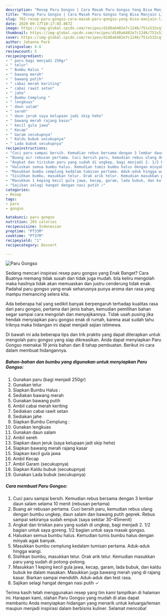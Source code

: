 ```yaml
---
description: "Resep Paru Gongso | Cara Masak Paru Gongso Yang Bisa Manjain Lidah"
title: "Resep Paru Gongso | Cara Masak Paru Gongso Yang Bisa Manjain Lidah"
slug: 765-resep-paru-gongso-cara-masak-paru-gongso-yang-bisa-manjain-lidah
date: 2020-09-17T10:17:03.867Z
image: https://img-global.cpcdn.com/recipes/d1d8a6482e7c1246/751x532cq70/paru-gongso-foto-resep-utama.jpg
thumbnail: https://img-global.cpcdn.com/recipes/d1d8a6482e7c1246/751x532cq70/paru-gongso-foto-resep-utama.jpg
cover: https://img-global.cpcdn.com/recipes/d1d8a6482e7c1246/751x532cq70/paru-gongso-foto-resep-utama.jpg
author: Johanna Park
ratingvalue: 4.6
reviewcount: 5
recipeingredient:
- " paru bagi menjadi 250gr"
- " telur"
- " Bumbu Halus "
- " bawang merah"
- " bawang putih"
- " cabai merah keriting"
- " cabai rawit setan"
- " jahe"
- " Bumbu Cemplung "
- " lengkuas"
- " daun salam"
- " sereh"
- " daun jeruk saya kelupaan jadi skip hehe"
- " bawang merah rajang kasar"
- " kecil gula jawa"
- " Kecap"
- " Garam secukupnya"
- " Kaldu bubuk secukupnya"
- " Lada bubuk secukupnya"
recipeinstructions:
- "Cuci paru sampai bersih. Kemudian rebus bersama dengan 3 lembar daun salam selama 10 menit (rebusan pertama)"
- "Buang air rebusan pertama. Cuci bersih paru, kemudian rebus ulang dengan bumbu ungkep, daun salam dan bawang putih geprek. Rebus sampai sekiranya sudah empuk (saya sekitar 30-45menit)"
- "Angkat dan tiriskan paru yang sudah di ungkep, bagi menjadi 2. 1/2 bagian untuk saya goreng. 1/2 bagian untuk saya masak gongso."
- "Haluskan semua bumbu halus. Kemudian tumis bumbu halus dengan minyak agak banyak."
- "Masukkan bumbu cemplung kedalam tumisan pertama. Aduk-aduk hingga wangi."
- "Sisihkan bumbu, masukkan telur. Orak arik telur. Kemudian masukkan paru yang sudah di potong-potong."
- "Masukkan 1 keping kecil gula jawa, kecap, garam, lada bubuk, dan kaldu bubuk ke dalam masakan. Masukkan juga bawang merah yang di rajang kasar. Biarkan sampai mendidih. Aduk-aduk dan test rasa."
- "Sajikan selagi hangat dengan nasi putih ✓"
categories:
- Resep
tags:
- paru
- gongso

katakunci: paru gongso 
nutrition: 203 calories
recipecuisine: Indonesian
preptime: "PT33M"
cooktime: "PT37M"
recipeyield: "1"
recipecategory: Dessert

---
```



![Paru Gongso](https://img-global.cpcdn.com/recipes/d1d8a6482e7c1246/751x532cq70/paru-gongso-foto-resep-utama.jpg)

Sedang mencari inspirasi resep paru gongso yang Enak Banget? Cara Buatnya memang tidak susah dan tidak juga mudah. bila keliru mengolah maka hasilnya tidak akan memuaskan dan justru cenderung tidak enak. Padahal paru gongso yang enak seharusnya punya aroma dan rasa yang mampu memancing selera kita.



Ada beberapa hal yang sedikit banyak berpengaruh terhadap kualitas rasa dari paru gongso, pertama dari jenis bahan, kemudian pemilihan bahan segar sampai cara mengolah dan menyajikannya. Tidak usah pusing jika hendak menyiapkan paru gongso enak di rumah, karena asal sudah tahu triknya maka hidangan ini dapat menjadi sajian istimewa.


Di bawah ini ada beberapa tips dan trik praktis yang dapat diterapkan untuk mengolah paru gongso yang siap dikreasikan. Anda dapat menyiapkan Paru Gongso memakai 19 jenis bahan dan 8 tahap pembuatan. Berikut ini cara dalam membuat hidangannya.

<!--inarticleads1-->

##### Bahan-bahan dan bumbu yang digunakan untuk menyiapkan Paru Gongso:

1. Gunakan  paru (bagi menjadi 250gr)
1. Gunakan  telur
1. Siapkan  Bumbu Halus :
1. Sediakan  bawang merah
1. Gunakan  bawang putih
1. Ambil  cabai merah keriting
1. Sediakan  cabai rawit setan
1. Sediakan  jahe
1. Siapkan  Bumbu Cemplung :
1. Gunakan  lengkuas
1. Gunakan  daun salam
1. Ambil  sereh
1. Siapkan  daun jeruk (saya kelupaan jadi skip hehe)
1. Siapkan  bawang merah rajang kasar
1. Siapkan  kecil gula jawa
1. Ambil  Kecap
1. Ambil  Garam (secukupnya)
1. Siapkan  Kaldu bubuk (secukupnya)
1. Gunakan  Lada bubuk (secukupnya)




<!--inarticleads2-->

##### Cara membuat Paru Gongso:

1. Cuci paru sampai bersih. Kemudian rebus bersama dengan 3 lembar daun salam selama 10 menit (rebusan pertama)
1. Buang air rebusan pertama. Cuci bersih paru, kemudian rebus ulang dengan bumbu ungkep, daun salam dan bawang putih geprek. Rebus sampai sekiranya sudah empuk (saya sekitar 30-45menit)
1. Angkat dan tiriskan paru yang sudah di ungkep, bagi menjadi 2. 1/2 bagian untuk saya goreng. 1/2 bagian untuk saya masak gongso.
1. Haluskan semua bumbu halus. Kemudian tumis bumbu halus dengan minyak agak banyak.
1. Masukkan bumbu cemplung kedalam tumisan pertama. Aduk-aduk hingga wangi.
1. Sisihkan bumbu, masukkan telur. Orak arik telur. Kemudian masukkan paru yang sudah di potong-potong.
1. Masukkan 1 keping kecil gula jawa, kecap, garam, lada bubuk, dan kaldu bubuk ke dalam masakan. Masukkan juga bawang merah yang di rajang kasar. Biarkan sampai mendidih. Aduk-aduk dan test rasa.
1. Sajikan selagi hangat dengan nasi putih ✓




Terima kasih telah menggunakan resep yang tim kami tampilkan di halaman ini. Harapan kami, olahan Paru Gongso yang mudah di atas dapat membantu Anda menyiapkan hidangan yang menarik untuk keluarga/teman maupun menjadi inspirasi dalam berbisnis kuliner. Selamat mencoba!
